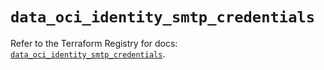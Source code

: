 # `data_oci_identity_smtp_credentials`

Refer to the Terraform Registry for docs: [`data_oci_identity_smtp_credentials`](https://registry.terraform.io/providers/hashicorp/oci/7.19.0/docs/data-sources/identity_smtp_credentials).
